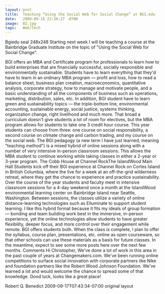 ```yaml
---
layout: post
title:  Teaching “Using the Social Web for Social Change” at BGI.edu
date:   2009-09-16 22:36:27 -0700
image:  02.jpg
tags:   Web/Tech
---
```



Bgiedu seal 248x248 Starting next week I will be teaching a course at the Bainbridge Graduate Institute on the topic of "Using the Social Web for Social Change".

BGI offers an MBA and Certificate program for professionals to learn how to build enterprises that are financially successful, socially responsible and environmentally sustainable. Students have to learn everything that they'd have to learn in an ordinary MBA program — profit and loss, how to read a balance sheet, business plan creation, macroeconomics, quantitative analysis, corporate strategy, how to manage and motivate people, and a basic understanding of all the components of business such as operations, marketing, distribution, sales, etc. In addition, BGI student have to learn green and sustainability topics — the triple-bottom line, environmental accounting, sustainable energy, social justice, systems thinking, organization change, right livelihood and much more.
That broad a curriculum doesn't give students a lot of room for electives, but the MBA program allows for students to take one 3 credit hour course. This year students can choose from three: one course on social responsibility, a second course on climate change and carbon trading, and my course on the social web.
The BGI pedagogy (a new term I have just learned, meaning "teaching method") is a mixed hybrid of online sessions along with a number of very intensive in-person classroom sessions. This allows the MBA student to continue working while taking classes in either a 2-year or 3-year program.
The Cobb House at Channel RockThe IslandWood Main Hall Students kick off their BGI experience at Channel Rock on Cortes Island in British Columbia, where the live for a week at an off-the-grid wilderness retreat, where they get the chance to experience and practice sustainability. Over the course of the year students and faculty meet in intensive classroom sessions for a 4-day weekend once a month at the  IslandWood environmental learning center on Bainbridge Island near Seattle, Washington. Between sessions, the classes utilize a variety of online distance-learning technologies such as Elluminate to support student learning.
I like this hybrid format because it fits my ideals of group formation — bonding and team building work best in the immersive, in-person experience, yet the online technologies allow students to have greater flexibility, deeper focus, and more control over their engagement while remote. BGI offers students both.
When the class is complete, I plan to offer the syllabus, course plan, presentations, etc. online as open courseware, so that other schools can use these materials as a basis for future classes. In the meantime, expect to see some more posts here over the next few months.
Comments
Hi Christopher, We've done a lot of work in this area in the past couple of years at Changemakers.com. We've been running online competitions to surface social innovation with corporate partners like Nike and foundation partners like the Robert Wood Johnson Foundation. We've learned a lot and would welcome the chance to spread some of that knowledge. Good luck, looks like a great place!

Robert Q. Benedict 2009-09-17T07:43:34-07:00
original layout